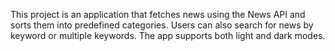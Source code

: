 This project is an application that fetches news using the News API and sorts them into predefined categories. Users can also search for news by keyword or multiple keywords. The app supports both light and dark modes.
